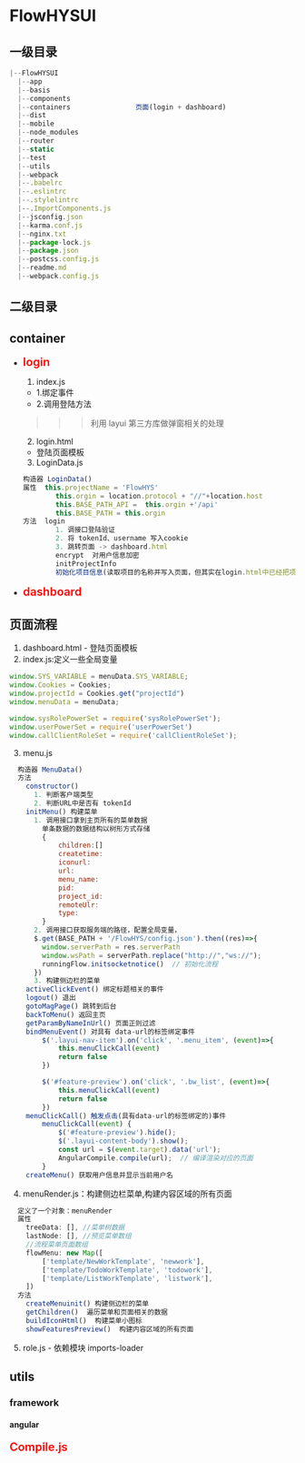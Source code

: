 # FlowHYSUI
## 一级目录
```js
|--FlowHYSUI
  |--app
  |--basis
  |--components
  |--containers                页面(login + dashboard)
  |--dist
  |--mobile
  |--node_modules
  |--router
  |--static
  |--test
  |--utils
  |--webpack
  |--.babelrc
  |--.eslintrc
  |--.stylelintrc
  |--.ImportComponents.js
  |--jsconfig.json
  |--karma.conf.js
  |--nginx.txt
  |--package-lock.js
  |--package.json
  |--postcss.config.js
  |--readme.md
  |--webpack.config.js
```
## 二级目录
## container
  + <strong style="color:red;font-size:20px;font-weight:600;">login</strong>
    1. index.js  
      - 1.绑定事件
      - 2.调用登陆方法  

      >>>利用 layui 第三方库做弹窗相关的处理
    2. login.html
    - 登陆页面模板
    3. LoginData.js
    ```js
    构造器 LoginData()
    属性  this.projectName = 'FlowHYS'
            this.orgin = location.protocol + "//"+location.host
            this.BASE_PATH_API =  this.orgin +'/api'
            this.BASE_PATH = this.orgin 
    方法  login  
            1. 调接口登陆验证
            2. 将 tokenId、username 写入cookie
            3. 跳转页面 -> dashboard.html
            encrypt  对用户信息加密
            initProjectInfo   
            初始化项目信息(读取项目的名称并写入页面，但其实在login.html中已经把项目名称写死了)
    ```
  + <strong style="color:red;font-size:20px;font-weight:600;">dashboard</strong>

## 页面流程
  1. dashboard.html
    - 登陆页面模板
  2. index.js:定义一些全局变量  
```js
window.SYS_VARIABLE = menuData.SYS_VARIABLE;
window.Cookies = Cookies;
window.projectId = Cookies.get("projectId")
window.menuData = menuData;

window.sysRolePowerSet = require('sysRolePowerSet');
window.userPowerSet = require('userPowerSet')
window.callClientRoleSet = require('callClientRoleSet');
```
  3. menu.js
```js
  构造器 MenuData()
  方法  
    constructor()
      1. 判断客户端类型
      2. 判断URL中是否有 tokenId
    initMenu() 构建菜单
      1. 调用接口拿到主页所有的菜单数据
        单条数据的数据结构以树形方式存储
        {
            children:[]
            createtime:
            iconurl:
            url:
            menu_name:
            pid:
            project_id:
            remoteUlr:
            type:
        }
      2. 调用接口获取服务端的路径，配置全局变量，
      $.get(BASE_PATH + '/FlowHYS/config.json').then((res)=>{
        window.serverPath = res.serverPath
        window.wsPath = serverPath.replace("http://","ws://");
        runningFlow.initsocketnotice()  // 初始化流程
      })
      3. 构建侧边栏的菜单
    activeClickEvent() 绑定标题相关的事件
    logout() 退出
    gotoMagPage() 跳转到后台
    backToMenu() 返回主页
    getParamByNameInUrl() 页面正则过滤
    bindMenuEvent() 对具有 data-url的标签绑定事件
        $('.layui-nav-item').on('click', '.menu_item', (event)=>{
            this.menuClickCall(event)
            return false
        })

        $('#feature-preview').on('click', '.bw_list', (event)=>{
            this.menuClickCall(event)
            return false
        })
    menuClickCall() 触发点击(具有data-url的标签绑定的)事件
        menuClickCall(event) {
            $('#feature-preview').hide();
            $('.layui-content-body').show();
            const url = $(event.target).data('url');
            AngularCompile.compile(url);  // 编译渲染对应的页面
        }
    createMenu() 获取用户信息并显示当前用户名
```
  4. menuRender.js：构建侧边栏菜单,构建内容区域的所有页面
```js
  定义了一个对象：menuRender
  属性
    treeData: [], //菜单树数据
    lastNode: [], //预览菜单数组
    //流程菜单页面数组
    flowMenu: new Map([
        ['template/NewWorkTemplate', 'newwork'],
        ['template/TodoWorkTemplate', 'todowork'],
        ['template/ListWorkTemplate', 'listwork'],
    ])
  方法
    createMenuinit() 构建侧边栏的菜单
    getChildren()  遍历菜单和页面相关的数据
    buildIconHtml()  构建菜单小图标
    showFeaturesPreview()  构建内容区域的所有页面
```
  5. role.js
    - 依赖模块 imports-loader
## utils
### framework
#### angular
#### <strong style="color:red;font-size:20px;font-weight:600;">Compile.js</strong>
  